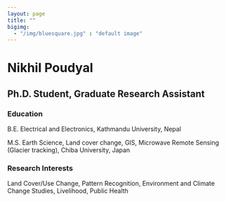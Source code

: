 ```yaml
---
layout: page
title: ""
bigimg: 
  - "/img/bluesquare.jpg" : "default image"
---
```


# Nikhil Poudyal
## Ph.D. Student, Graduate Research Assistant

### Education

B.E. Electrical and Electronics, Kathmandu University, Nepal

M.S. Earth Science, Land cover change, GIS, Microwave Remote Sensing (Glacier tracking), Chiba University, Japan 

### Research Interests 

Land Cover/Use Change, Pattern Recognition, Environment and Climate Change Studies, Livelihood, Public Health
